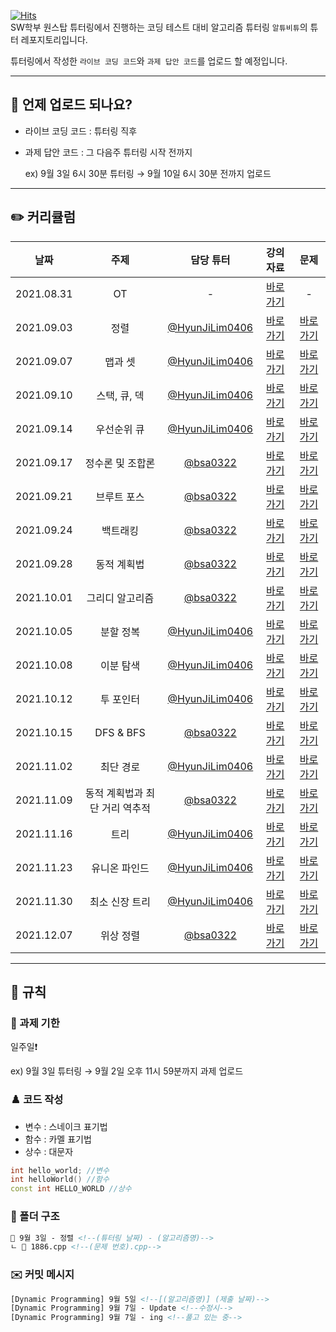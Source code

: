 [![Hits](https://hits.seeyoufarm.com/api/count/incr/badge.svg?url=https%3A%2F%2Fgithub.com%2FAltu-Bitu%2FNotice&count_bg=%2379C83D&title_bg=%23555555&icon=&icon_color=%23E7E7E7&title=hits&edge_flat=false)](https://hits.seeyoufarm.com)  
SW학부 원스탑 튜터링에서 진행하는 코딩 테스트 대비 알고리즘 튜터링 `알튜비튜`의 튜터 레포지토리입니다.

튜터링에서 작성한 `라이브 코딩 코드`와 `과제 답안 코드`를 업로드 할 예정입니다.

---

## 📅 언제 업로드 되나요?

- 라이브 코딩 코드 : 튜터링 직후
- 과제 답안 코드 : 그 다음주 튜터링 시작 전까지

    ex) 9월 3일 6시 30분 튜터링 → 9월 10일 6시 30분 전까지 업로드

---   
## ✏️ 커리큘럼   
|    날짜    | 주제 | 담당 튜터 | 강의 자료 | 문제 |
|:----------:|:----:|:---------:|:---------:|:----:|
| 2021.08.31 |  OT  |     -     |[바로가기](https://github.com/Altu-Bitu/Notice/blob/main/%EA%B0%95%EC%9D%98%20%EC%9E%90%EB%A3%8C/0.%20OT.pdf)|-|
| 2021.09.03 |정렬|[@HyunJiLim0406](https://github.com/HyunJiLim0406)|[바로가기](https://github.com/Altu-Bitu/Notice/blob/main/%EA%B0%95%EC%9D%98%20%EC%9E%90%EB%A3%8C/01.%20%EC%A0%95%EB%A0%AC.pdf)|[바로가기](https://github.com/Altu-Bitu/Notice/tree/main/09%EC%9B%94%2003%EC%9D%BC%20-%20%EC%A0%95%EB%A0%AC)|
| 2021.09.07 |맵과 셋|[@HyunJiLim0406](https://github.com/HyunJiLim0406)|[바로가기](https://github.com/Altu-Bitu/Notice/blob/main/%EA%B0%95%EC%9D%98%20%EC%9E%90%EB%A3%8C/02.%20%EB%A7%B5%EA%B3%BC%20%EC%85%8B.pdf)|[바로가기](https://github.com/Altu-Bitu/Notice/tree/main/09%EC%9B%94%2007%EC%9D%BC%20-%20%EB%A7%B5%EA%B3%BC%20%EC%85%8B)|
| 2021.09.10 |스택, 큐, 덱|[@HyunJiLim0406](https://github.com/HyunJiLim0406)|[바로가기](https://github.com/Altu-Bitu/Notice/blob/main/%EA%B0%95%EC%9D%98%20%EC%9E%90%EB%A3%8C/03.%20%EC%8A%A4%ED%83%9D%2C%20%ED%81%90%2C%20%EB%8D%B1.pdf)|[바로가기](https://github.com/Altu-Bitu/Notice/tree/main/09%EC%9B%94%2010%EC%9D%BC%20-%20%EC%8A%A4%ED%83%9D%2C%20%ED%81%90%2C%20%EB%8D%B1)|
| 2021.09.14 |우선순위 큐|[@HyunJiLim0406](https://github.com/HyunJiLim0406)|[바로가기](https://github.com/Altu-Bitu/Notice/blob/main/%EA%B0%95%EC%9D%98%20%EC%9E%90%EB%A3%8C/04.%20%EC%9A%B0%EC%84%A0%EC%88%9C%EC%9C%84%20%ED%81%90.pdf)|[바로가기](https://github.com/Altu-Bitu/Notice/tree/main/09%EC%9B%94%2014%EC%9D%BC%20-%20%EC%9A%B0%EC%84%A0%EC%88%9C%EC%9C%84%20%ED%81%90)|
| 2021.09.17 |정수론 및 조합론|[@bsa0322](https://github.com/bsa0322)|[바로가기](https://github.com/Altu-Bitu/Notice/blob/main/%EA%B0%95%EC%9D%98%20%EC%9E%90%EB%A3%8C/05.%20%EC%A0%95%EC%88%98%EB%A1%A0.pdf)|[바로가기](https://github.com/Altu-Bitu/Notice/tree/main/09%EC%9B%94%2017%EC%9D%BC%20-%20%EC%A0%95%EC%88%98%EB%A1%A0%20%EB%B0%8F%20%EC%A1%B0%ED%95%A9%EB%A1%A0)|
| 2021.09.21 |브루트 포스|[@bsa0322](https://github.com/bsa0322)|[바로가기](https://github.com/Altu-Bitu/Notice/blob/main/%EA%B0%95%EC%9D%98%20%EC%9E%90%EB%A3%8C/06.%20%EB%B8%8C%EB%A3%A8%ED%8A%B8%ED%8F%AC%EC%8A%A4.pdf)|[바로가기](https://github.com/Altu-Bitu/Notice/tree/main/09%EC%9B%94%2021%EC%9D%BC%20-%20%EB%B8%8C%EB%A3%A8%ED%8A%B8%20%ED%8F%AC%EC%8A%A4)|
| 2021.09.24 |백트래킹|[@bsa0322](https://github.com/bsa0322)|[바로가기](https://github.com/Altu-Bitu/Notice/blob/main/%EA%B0%95%EC%9D%98%20%EC%9E%90%EB%A3%8C/07.%20%EB%B0%B1%ED%8A%B8%EB%9E%98%ED%82%B9.pdf)|[바로가기](https://github.com/Altu-Bitu/Notice/tree/main/09%EC%9B%94%2024%EC%9D%BC%20-%20%EB%B0%B1%ED%8A%B8%EB%9E%98%ED%82%B9)|
| 2021.09.28 |동적 계획법|[@bsa0322](https://github.com/bsa0322)|[바로가기](https://github.com/Altu-Bitu/Notice/blob/main/%EA%B0%95%EC%9D%98%20%EC%9E%90%EB%A3%8C/08.%20%EB%8F%99%EC%A0%81%EA%B3%84%ED%9A%8D%EB%B2%95.pdf)|[바로가기](https://github.com/Altu-Bitu/Notice/tree/main/09%EC%9B%94%2028%EC%9D%BC%20-%20%EB%8F%99%EC%A0%81%20%EA%B3%84%ED%9A%8D%EB%B2%95)|
| 2021.10.01 |그리디 알고리즘|[@bsa0322](https://github.com/bsa0322)|[바로가기](https://github.com/Altu-Bitu/Notice/blob/main/%EA%B0%95%EC%9D%98%20%EC%9E%90%EB%A3%8C/09.%20%EA%B7%B8%EB%A6%AC%EB%94%94%20%EC%95%8C%EA%B3%A0%EB%A6%AC%EC%A6%98.pdf)|[바로가기](https://github.com/Altu-Bitu/Notice/tree/main/10%EC%9B%94%2001%EC%9D%BC%20-%20%EA%B7%B8%EB%A6%AC%EB%94%94%20%EC%95%8C%EA%B3%A0%EB%A6%AC%EC%A6%98)|
| 2021.10.05 |분할 정복|[@HyunJiLim0406](https://github.com/HyunJiLim0406)|[바로가기](https://github.com/Altu-Bitu/Notice/blob/main/%EA%B0%95%EC%9D%98%20%EC%9E%90%EB%A3%8C/10.%20%EB%B6%84%ED%95%A0%20%EC%A0%95%EB%B3%B5.pdf)|[바로가기](https://github.com/Altu-Bitu/Notice/tree/main/10%EC%9B%94%2005%EC%9D%BC%20-%20%EB%B6%84%ED%95%A0%20%EC%A0%95%EB%B3%B5)|
| 2021.10.08 |이분 탐색|[@HyunJiLim0406](https://github.com/HyunJiLim0406)|[바로가기](https://github.com/Altu-Bitu/Notice/blob/main/%EA%B0%95%EC%9D%98%20%EC%9E%90%EB%A3%8C/11.%20%EC%9D%B4%EB%B6%84%20%ED%83%90%EC%83%89.pdf)|[바로가기](https://github.com/Altu-Bitu/Notice/tree/main/10%EC%9B%94%2008%EC%9D%BC%20-%20%EC%9D%B4%EB%B6%84%20%ED%83%90%EC%83%89)|
| 2021.10.12 |투 포인터|[@HyunJiLim0406](https://github.com/HyunJiLim0406)|[바로가기](https://github.com/Altu-Bitu/Notice/blob/main/%EA%B0%95%EC%9D%98%20%EC%9E%90%EB%A3%8C/12.%20%ED%88%AC%20%ED%8F%AC%EC%9D%B8%ED%84%B0.pdf)|[바로가기](https://github.com/Altu-Bitu/Notice/tree/main/10%EC%9B%94%2012%EC%9D%BC%20-%20%ED%88%AC%20%ED%8F%AC%EC%9D%B8%ED%84%B0)|
| 2021.10.15 |DFS & BFS|[@bsa0322](https://github.com/bsa0322)|[바로가기](https://github.com/Altu-Bitu/Notice/blob/main/%EA%B0%95%EC%9D%98%20%EC%9E%90%EB%A3%8C/13.%20DFS%20_%20BFS.pdf)|[바로가기](https://github.com/Altu-Bitu/Notice/tree/main/10%EC%9B%94%2015%EC%9D%BC%20-%20DFS%20%26%20BFS)|
| 2021.11.02 |최단 경로|[@HyunJiLim0406](https://github.com/HyunJiLim0406)|[바로가기](https://github.com/Altu-Bitu/Notice/blob/main/%EA%B0%95%EC%9D%98%20%EC%9E%90%EB%A3%8C/14.%20%EC%B5%9C%EB%8B%A8%20%EA%B2%BD%EB%A1%9C.pdf)|[바로가기](https://github.com/Altu-Bitu/Notice/tree/main/11%EC%9B%94%2002%EC%9D%BC%20-%20%EC%B5%9C%EB%8B%A8%20%EA%B2%BD%EB%A1%9C)|
| 2021.11.09 |동적 계획법과 최단 거리 역추적|[@bsa0322](https://github.com/bsa0322)|[바로가기](https://github.com/Altu-Bitu/Notice/blob/main/%EA%B0%95%EC%9D%98%20%EC%9E%90%EB%A3%8C/15.%20%EB%8F%99%EC%A0%81%20%EA%B3%84%ED%9A%8D%EB%B2%95%EA%B3%BC%20%EC%B5%9C%EB%8B%A8%20%EA%B1%B0%EB%A6%AC%20%EC%97%AD%EC%B6%94%EC%A0%81.pdf)|[바로가기](https://github.com/Altu-Bitu/Notice/tree/main/11%EC%9B%94%2009%EC%9D%BC%20-%20%EB%8F%99%EC%A0%81%20%EA%B3%84%ED%9A%8D%EB%B2%95%EA%B3%BC%20%EC%B5%9C%EB%8B%A8%20%EA%B1%B0%EB%A6%AC%20%EC%97%AD%EC%B6%94%EC%A0%81)|
| 2021.11.16 |트리|[@HyunJiLim0406](https://github.com/HyunJiLim0406)|[바로가기](https://github.com/Altu-Bitu/Notice/blob/main/%EA%B0%95%EC%9D%98%20%EC%9E%90%EB%A3%8C/16.%20%ED%8A%B8%EB%A6%AC.pdf)|[바로가기](https://github.com/Altu-Bitu/Notice/tree/main/11%EC%9B%94%2016%EC%9D%BC%20-%20%ED%8A%B8%EB%A6%AC)|
| 2021.11.23 |유니온 파인드|[@HyunJiLim0406](https://github.com/HyunJiLim0406)|[바로가기](https://github.com/Altu-Bitu/Notice/blob/main/%EA%B0%95%EC%9D%98%20%EC%9E%90%EB%A3%8C/17.%20%EC%9C%A0%EB%8B%88%EC%98%A8%20%ED%8C%8C%EC%9D%B8%EB%93%9C.pdf)|[바로가기](https://github.com/Altu-Bitu/Notice/tree/main/11%EC%9B%94%2023%EC%9D%BC%20-%20%EC%9C%A0%EB%8B%88%EC%98%A8%20%ED%8C%8C%EC%9D%B8%EB%93%9C)|
| 2021.11.30 |최소 신장 트리|[@HyunJiLim0406](https://github.com/HyunJiLim0406)|[바로가기](https://github.com/Altu-Bitu/Notice/blob/main/%EA%B0%95%EC%9D%98%20%EC%9E%90%EB%A3%8C/18.%20%EC%B5%9C%EC%86%8C%20%EC%8B%A0%EC%9E%A5%20%ED%8A%B8%EB%A6%AC.pdf)|[바로가기](https://github.com/Altu-Bitu/Notice/tree/main/11%EC%9B%94%2030%EC%9D%BC%20-%20%EC%B5%9C%EC%86%8C%20%EC%8B%A0%EC%9E%A5%20%ED%8A%B8%EB%A6%AC)|
| 2021.12.07 |위상 정렬|[@bsa0322](https://github.com/bsa0322)|[바로가기](https://github.com/Altu-Bitu/Notice/blob/main/%EA%B0%95%EC%9D%98%20%EC%9E%90%EB%A3%8C/19.%20%EC%9C%84%EC%83%81%20%EC%A0%95%EB%A0%AC.pdf)|[바로가기](https://github.com/Altu-Bitu/Notice/tree/main/12%EC%9B%94%2007%EC%9D%BC%20-%20%EC%9C%84%EC%83%81%20%EC%A0%95%EB%A0%AC)|   
---

## 🤙 규칙

### 🎉 과제 기한

일주일❗

ex) 9월 3일 튜터링 → 9월 2일 오후 11시 59분까지 과제 업로드

### ♟️ 코드 작성

- 변수 : 스네이크 표기법
- 함수 : 카멜 표기법
- 상수 : 대문자

```cpp
int hello_world; //변수
int helloWorld() //함수
const int HELLO_WORLD //상수
```

### 📁 폴더 구조

```html
📁 9월 3일 - 정렬 <!--(튜터링 날짜) - (알고리즘명)-->
ㄴ 📄 1886.cpp <!--(문제 번호).cpp-->
```

### ✉️ 커밋 메시지

```html
[Dynamic Programming] 9월 5일 <!--[(알고리즘명)] (제출 날짜)-->
[Dynamic Programming] 9월 7일 - Update <!--수정시-->
[Dynamic Programming] 9월 7일 - ing <!--풀고 있는 중-->
```
